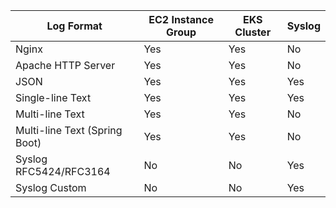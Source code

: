 
| Log Format | EC2 Instance Group | EKS Cluster | Syslog |
| ----------- | -------- |------------------ |  ---------- |
| Nginx | Yes | Yes | No |
| Apache HTTP Server | Yes | Yes | No |
| JSON | Yes | Yes | Yes |
| Single-line Text | Yes            | Yes | Yes |
| Multi-line Text | Yes | Yes | No |
| Multi-line Text (Spring Boot) | Yes | Yes | No |
| Syslog RFC5424/RFC3164 | No | No | Yes |
| Syslog Custom | No | No | Yes |